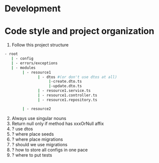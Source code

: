 # Development
# Code style and project organization
1. Follow this project structure
```bash
- root
   | - config
   | - errors/exceptions
   | - modules
        | - resource1
               | - dtos #(or don't use dtos at all)
                    |-create.dto.ts 
                    |-update.dto.ts
               | - resource1.service.ts
               | - resource1.controller.ts
               | - resource1.repository.ts

        | - resource2
```
2. Always use singular nouns
3. Return null only if method has xxxOrNull affix
4. ? use dtos
5. ? where place seeds
6. ? where place migrations
7. ? should we use migrations
8. ? how to store all configs in one pace
9. ? where to put tests